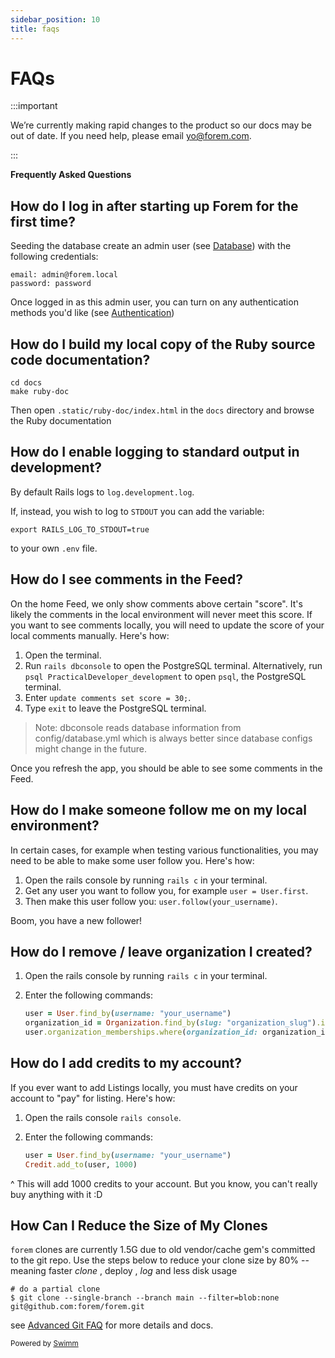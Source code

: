 ```yaml
---
sidebar_position: 10
title: faqs
---
```

# FAQs

:::important

We’re currently making rapid changes to the product so our docs may be out of date. If you need help, please email [yo@forem.com](mailto:yo@forem.com).

:::

**Frequently Asked Questions**

## How do I log in after starting up Forem for the first time?

Seeding the database create an admin user (see [Database](/backend/database/#default-admin-user)) with the following credentials:

```
email: admin@forem.local
password: password
```

Once logged in as this admin user, you can turn on any authentication methods you'd like (see [Authentication](./backend/authentication/))

## How do I build my local copy of the Ruby source code documentation?

```shell
cd docs
make ruby-doc
```

Then open `.static/ruby-doc/index.html` in the `docs` directory and browse the Ruby documentation

## How do I enable logging to standard output in development?

By default Rails logs to `log.development.log`.

If, instead, you wish to log to `STDOUT` you can add the variable:

```shell
export RAILS_LOG_TO_STDOUT=true
```

to your own `.env` file.

## How do I see comments in the Feed?

On the home Feed, we only show comments above certain "score". It's likely the comments in the local environment will never meet this score. If you want to see comments locally, you will need to update the score of your local comments manually. Here's how:

1. Open the terminal.
2. Run `rails dbconsole` to open the PostgreSQL terminal. Alternatively, run `psql PracticalDeveloper_development` to open `psql`, the PostgreSQL terminal.
3. Enter `update comments set score = 30;`.
4. Type `exit` to leave the PostgreSQL terminal.

> Note: dbconsole reads database information from config/database.yml which is always better since database configs might change in the future.

Once you refresh the app, you should be able to see some comments in the Feed.

## How do I make someone follow me on my local environment?

In certain cases, for example when testing various functionalities, you may need to be able to make some user follow you. Here's how:

1. Open the rails console by running `rails c` in your terminal.
2. Get any user you want to follow you, for example `user = User.first`.
3. Then make this user follow you: `user.follow(your_username)`.

Boom, you have a new follower!

## How do I remove / leave organization I created?

1. Open the rails console by running `rails c` in your terminal.
2. Enter the following commands:

   ```ruby
   user = User.find_by(username: "your_username")
   organization_id = Organization.find_by(slug: "organization_slug").id
   user.organization_memberships.where(organization_id: organization_id).destroy_all
   ```

## How do I add credits to my account?

If you ever want to add Listings locally, you must have credits on your account to "pay" for listing. Here's how:

1. Open the rails console `rails console`.

2. Enter the following commands:

   ```ruby
   user = User.find_by(username: "your_username")
   Credit.add_to(user, 1000)
   ```

^ This will add 1000 credits to your account. But you know, you can't really buy anything with it :D

## How Can I Reduce the Size of My Clones

`forem` clones are currently 1.5G due to old vendor/cache gem's committed to the git repo.  Use the steps below to reduce your clone size by 80% -- meaning faster *clone* , deploy , *log* and less disk usage

```
# do a partial clone 
$ git clone --single-branch --branch main --filter=blob:none  git@github.com:forem/forem.git
```

see [Advanced Git FAQ](./git/) for more details and docs.

<SwmMeta version="3.0.0"><sup>Powered by [Swimm](https://app.swimm.io/)</sup></SwmMeta>
